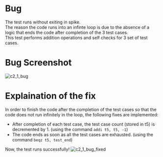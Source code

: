 # Bug
The test runs without exiting in spike.  
The reason the code runs into an infinte loop is due to the absence of a logic that ends the code after completion of the 3 test cases.  
This test performs addition operations and self checks for 3 set of test cases.  

# Bug Screenshot
![c2_1_bug](https://github.com/vyomasystems-lab/riscv-ctb-challenge-ShwetaKiranTotla/assets/109335487/398eaea8-b6a2-4909-aad4-436c944261c3)

# Explaination of the fix
In order to finish the code after the completion of the test cases so that the code does not run infinitely in the loop, the following fixes are implemented:
*   After completion of each test case, the test case count (stored in t5) is decremented by 1.
    (using the command ``addi t5, t5, -1``)
*   The code ends as soon as all the test cases are exhausted.  (using the command ``beqz t5, test_end``)

Now, the test runs successfully!
![c2_1_bug_fixed](https://github.com/vyomasystems-lab/riscv-ctb-challenge-ShwetaKiranTotla/assets/109335487/66f6c2f6-c8e0-4d95-a2ad-1629a690cb35)
